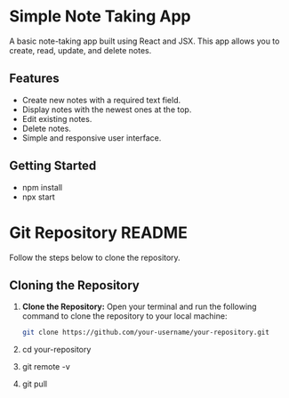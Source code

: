 # Simple Note Taking App

A basic note-taking app built using React and JSX. This app allows you to create, read, update, and delete notes.

## Features

- Create new notes with a required text field.
- Display notes with the newest ones at the top.
- Edit existing notes.
- Delete notes.
- Simple and responsive user interface.

## Getting Started

- npm install
- npx start

# Git Repository README

Follow the steps below to clone the repository.

## Cloning the Repository

1. **Clone the Repository:**
   Open your terminal and run the following command to clone the repository to your local machine:

   ```bash
   git clone https://github.com/your-username/your-repository.git

2. cd your-repository

3. git remote -v

4. git pull

